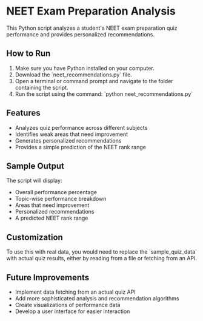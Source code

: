 # NEET Exam Preparation Analysis

This Python script analyzes a student's NEET exam preparation quiz performance and provides personalized recommendations.

## How to Run

1. Make sure you have Python installed on your computer.
2. Download the \`neet_recommendations.py\` file.
3. Open a terminal or command prompt and navigate to the folder containing the script.
4. Run the script using the command: \`python neet_recommendations.py\`

## Features

- Analyzes quiz performance across different subjects
- Identifies weak areas that need improvement
- Generates personalized recommendations
- Provides a simple prediction of the NEET rank range

## Sample Output

The script will display:
- Overall performance percentage
- Topic-wise performance breakdown
- Areas that need improvement
- Personalized recommendations
- A predicted NEET rank range

## Customization

To use this with real data, you would need to replace the \`sample_quiz_data\` with actual quiz results, either by reading from a file or fetching from an API.

## Future Improvements

- Implement data fetching from an actual quiz API
- Add more sophisticated analysis and recommendation algorithms
- Create visualizations of performance data
- Develop a user interface for easier interaction

